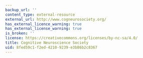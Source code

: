 ```yaml
---
backup_url: ''
content_type: external-resource
external_url: http://www.cogneurosociety.org/
has_external_licence_warning: true
has_external_license_warning: true
is_broken: ''
license: https://creativecommons.org/licenses/by-nc-sa/4.0/
title: Cognitive Neuroscience Society
uid: 8fed59c1-f2ed-4210-9239-e3b86b2c8367
---
```

